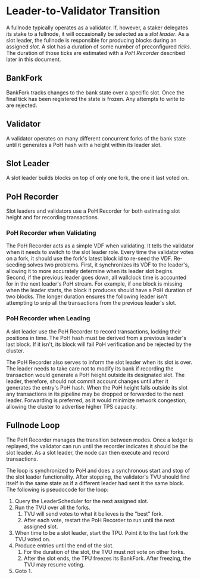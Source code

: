 # Leader-to-Validator Transition

A fullnode typically operates as a validator. If, however, a staker delegates
its stake to a fullnode, it will occasionally be selected as a *slot leader*.
As a slot leader, the fullnode is responsible for producing blocks during an
assigned *slot*. A slot has a duration of some number of preconfigured *ticks*.
The duration of those ticks are estimated with a *PoH Recorder* described later
in this document.

## BankFork

BankFork tracks changes to the bank state over a specific slot.  Once the final
tick has been registered the state is frozen. Any attempts to write to are
rejected.

## Validator

A validator operates on many different concurrent forks of the bank state until
it generates a PoH hash with a height within its leader slot.

## Slot Leader

A slot leader builds blocks on top of only one fork, the one it last voted on.

## PoH Recorder

Slot leaders and validators use a PoH Recorder for both estimating slot height
and for recording transactions.

### PoH Recorder when Validating

The PoH Recorder acts as a simple VDF when validating. It tells the validator
when it needs to switch to the slot leader role. Every time the validator votes
on a fork, it should use the fork's latest block id to re-seed the VDF.
Re-seeding solves two problems. First, it synchronizes its VDF to the leader's,
allowing it to more accurately determine when its leader slot begins. Second,
if the previous leader goes down, all wallclock time is accounted for in the
next leader's PoH stream. For example, if one block is missing when the leader
starts, the block it produces should have a PoH duration of two blocks. The
longer duration ensures the following leader isn't attempting to snip all the
transactions from the previous leader's slot.

### PoH Recorder when Leading

A slot leader use the PoH Recorder to record transactions, locking their
positions in time. The PoH hash must be derived from a previous leader's last
block.  If it isn't, its block will fail PoH verification and be rejected by
the cluster.

The PoH Recorder also serves to inform the slot leader when its slot is over.
The leader needs to take care not to modify its bank if recording the
transaction would generate a PoH height outside its designated slot.  The
leader, therefore, should not commit account changes until after it generates
the entry's PoH hash. When the PoH height falls outside its slot any
transactions in its pipeline may be dropped or forwarded to the next leader.
Forwarding is preferred, as it would minimize network congestion, allowing the
cluster to advertise higher TPS capacity.


## Fullnode Loop

The PoH Recorder manages the transition between modes. Once a ledger is
replayed, the validator can run until the recorder indicates it should be
the slot leader. As a slot leader, the node can then execute and record
transactions.

The loop is synchronized to PoH and does a synchronous start and stop of the
slot leader functionality. After stopping, the validator's TVU should find
itself in the same state as if a different leader had sent it the same block.
The following is pseudocode for the loop:

1. Query the LeaderScheduler for the next assigned slot.
2. Run the TVU over all the forks.
   1. TVU will send votes to what it believes is the "best" fork.
   2. After each vote, restart the PoH Recorder to run until the next assigned
slot.
3. When time to be a slot leader, start the TPU. Point it to the last fork the
   TVU voted on.
4. Produce entries until the end of the slot.
   1. For the duration of the slot, the TVU must not vote on other forks.
   2. After the slot ends, the TPU freezes its BankFork. After freezing,
      the TVU may resume voting.
5. Goto 1.

